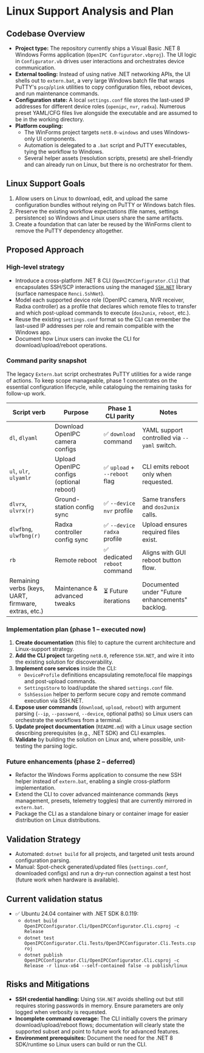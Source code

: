 # Linux Support Analysis and Plan

## Codebase Overview
- **Project type:** The repository currently ships a Visual Basic .NET 8 Windows Forms application (`OpenIPC Configurator.vbproj`). The UI logic in `Configurator.vb` drives user interactions and orchestrates device communication.
- **External tooling:** Instead of using native .NET networking APIs, the UI shells out to `extern.bat`, a very large Windows batch file that wraps PuTTY's `pscp`/`plink` utilities to copy configuration files, reboot devices, and run maintenance commands.
- **Configuration state:** A local `settings.conf` file stores the last-used IP addresses for different device roles (`openipc`, `nvr`, `radxa`). Numerous preset YAML/CFG files live alongside the executable and are assumed to be in the working directory.
- **Platform coupling:**
  - The WinForms project targets `net8.0-windows` and uses Windows-only UI components.
  - Automation is delegated to a `.bat` script and PuTTY executables, tying the workflow to Windows.
  - Several helper assets (resolution scripts, presets) are shell-friendly and can already run on Linux, but there is no orchestrator for them.

## Linux Support Goals
1. Allow users on Linux to download, edit, and upload the same configuration bundles without relying on PuTTY or Windows batch files.
2. Preserve the existing workflow expectations (file names, settings persistence) so Windows and Linux users share the same artifacts.
3. Create a foundation that can later be reused by the WinForms client to remove the PuTTY dependency altogether.

## Proposed Approach
### High-level strategy
- Introduce a cross-platform .NET 8 CLI (`OpenIPCConfigurator.Cli`) that encapsulates SSH/SCP interactions using the managed [`SSH.NET`](https://github.com/sshnet/SSH.NET) library (surface namespace `Renci.SshNet`).
- Model each supported device role (OpenIPC camera, NVR receiver, Radxa controller) as a profile that declares which remote files to transfer and which post-upload commands to execute (`dos2unix`, `reboot`, etc.).
- Reuse the existing `settings.conf` format so the CLI can remember the last-used IP addresses per role and remain compatible with the Windows app.
- Document how Linux users can invoke the CLI for download/upload/reboot operations.

### Command parity snapshot
The legacy `Extern.bat` script orchestrates PuTTY utilities for a wide range of actions. To keep scope manageable, phase 1 concentrates on the essential configuration lifecycle, while cataloguing the remaining tasks for follow-up work.

| Script verb            | Purpose                                              | Phase 1 CLI parity             | Notes |
|------------------------|------------------------------------------------------|-------------------------------|-------|
| `dl`, `dlyaml`         | Download OpenIPC camera configs                      | ✅ `download` command          | YAML support controlled via `--yaml` switch. |
| `ul`, `ulr`, `ulyamlr` | Upload OpenIPC configs (optional reboot)             | ✅ `upload` + `--reboot` flag  | CLI emits reboot only when requested. |
| `dlvrx`, `ulvrx(r)`    | Ground-station config sync                           | ✅ `--device nvr` profile      | Same transfers and `dos2unix` calls. |
| `dlwfbng`, `ulwfbng(r)`| Radxa controller config sync                         | ✅ `--device radxa` profile    | Upload ensures required files exist. |
| `rb`                   | Remote reboot                                        | ✅ dedicated `reboot` command  | Aligns with GUI reboot button flow. |
| Remaining verbs (keys, UART, firmware, extras, etc.) | Maintenance & advanced tweaks | ⏳ Future iterations | Documented under "Future enhancements" backlog. |

### Implementation plan (phase 1 – executed now)
1. **Create documentation** (this file) to capture the current architecture and Linux-support strategy.
2. **Add the CLI project** targeting `net8.0`, reference `SSH.NET`, and wire it into the existing solution for discoverability.
3. **Implement core services** inside the CLI:
   - `DeviceProfile` definitions encapsulating remote/local file mappings and post-upload commands.
   - `SettingsStore` to load/update the shared `settings.conf` file.
   - `SshSession` helper to perform secure copy and remote command execution via SSH.NET.
4. **Expose user commands** (`download`, `upload`, `reboot`) with argument parsing (`--ip`, `--password`, `--device`, optional paths) so Linux users can orchestrate the workflows from a terminal.
5. **Update project documentation** (`README.md`) with a Linux usage section describing prerequisites (e.g., .NET SDK) and CLI examples.
6. **Validate** by building the solution on Linux and, where possible, unit-testing the parsing logic.

### Future enhancements (phase 2 – deferred)
- Refactor the Windows Forms application to consume the new SSH helper instead of `extern.bat`, enabling a single cross-platform implementation.
- Extend the CLI to cover advanced maintenance commands (keys management, presets, telemetry toggles) that are currently mirrored in `extern.bat`.
- Package the CLI as a standalone binary or container image for easier distribution on Linux distributions.

## Validation Strategy
- Automated: `dotnet build` for all projects, and targeted unit tests around configuration parsing.
- Manual: Spot-check generated/updated files (`settings.conf`, downloaded configs) and run a dry-run connection against a test host (future work when hardware is available).

## Current validation status
- ✅ Ubuntu 24.04 container with .NET SDK 8.0.119:
  - `dotnet build OpenIPCConfigurator.Cli/OpenIPCConfigurator.Cli.csproj -c Release`
  - `dotnet test OpenIPCConfigurator.Cli.Tests/OpenIPCConfigurator.Cli.Tests.csproj`
  - `dotnet publish OpenIPCConfigurator.Cli/OpenIPCConfigurator.Cli.csproj -c Release -r linux-x64 --self-contained false -o publish/linux`

## Risks and Mitigations
- **SSH credential handling:** Using `SSH.NET` avoids shelling out but still requires storing passwords in memory. Ensure parameters are only logged when verbosity is requested.
- **Incomplete command coverage:** The CLI initially covers the primary download/upload/reboot flows; documentation will clearly state the supported subset and point to future work for advanced features.
- **Environment prerequisites:** Document the need for the .NET 8 SDK/runtime so Linux users can build or run the CLI.

